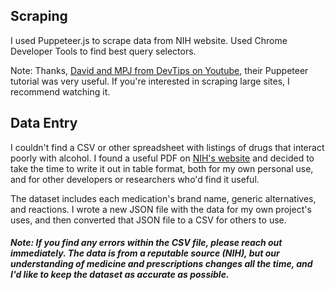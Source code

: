 ## Scraping

I used Puppeteer.js to scrape data from NIH website. Used Chrome Developer Tools to find best query selectors.

Note: Thanks, [David and MPJ from DevTips on Youtube](https://www.youtube.com/watch?v=pixfH6yyqZk), their Puppeteer tutorial was very useful. If you're interested in scraping large sites, I recommend watching it.


## Data Entry

I couldn't find a CSV or other spreadsheet with listings of drugs that interact poorly with alcohol. I found a useful PDF on [NIH's website](https://pubs.niaaa.nih.gov/publications/Medicine/Harmful_Interactions.pdf) and decided to take the time to write it out in table format, both for my own personal use, and for other developers or researchers who'd find it useful.

The dataset includes each medication's brand name, generic alternatives, and reactions. I wrote a new JSON file with the data for my own project's uses, and then converted that JSON file to a CSV for others to use.

##### Note: If you find any errors within the CSV file, please reach out immediately. The data is from a reputable source (NIH), but our understanding of medicine and prescriptions changes all the time, and I'd like to keep the dataset as accurate as possible.
